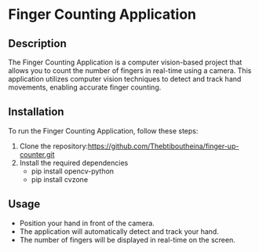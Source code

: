# Finger Counting Application

## Description

The Finger Counting Application is a computer vision-based project that allows you to count the number of fingers in real-time using a camera. This application utilizes computer vision techniques to detect and track hand movements, enabling accurate finger counting.

## Installation

To run the Finger Counting Application, follow these steps:

1. Clone the repository:https://github.com/Thebtiboutheina/finger-up-counter.git
2. Install the required dependencies
    - pip install opencv-python
    - pip install cvzone

## Usage
- Position your hand in front of the camera.
- The application will automatically detect and track your hand.
- The number of fingers will be displayed in real-time on the screen.
